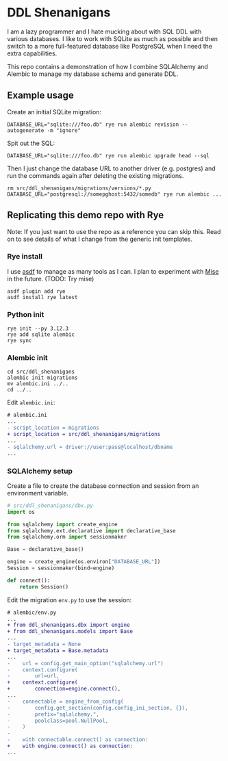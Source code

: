# DDL Shenanigans

I am a lazy programmer and I hate mucking about with SQL DDL with various
databases. I like to work with SQLite as much as possible and then switch
to a more full-featured database like PostgreSQL when I need the extra
capabilities.

This repo contains a demonstration of how I combine SQLAlchemy and Alembic
to manage my database schema and generate DDL.

## Example usage

Create an initial SQLite migration:

```shell
DATABASE_URL="sqlite:///foo.db" rye run alembic revision --autogenerate -m "ignore"
```

Spit out the SQL:

```shell
DATABASE_URL="sqlite:///foo.db" rye run alembic upgrade head --sql
```

Then I just change the database URL to another driver (e.g. postgres) and run
the commands again after deleting the existing migrations.

```shell
rm src/ddl_shenanigans/migrations/versions/*.py
DATABASE_URL="postgresql://somepghost:5432/somedb" rye run alembic ...
```

## Replicating this demo repo with Rye

Note: If you just want to use the repo as a reference you can skip this. Read on
to see details of what I change from the generic init templates.

### Rye install

I use [asdf](https://asdf-vm.com/) to manage as many tools as I can. I plan to
experiment with [Mise](https://mise.jdx.dev/) in the future. (TODO: Try mise)

```shell
asdf plugin add rye
asdf install rye latest
```

### Python init

```shell
rye init --py 3.12.3
rye add sqlite alembic
rye sync
```

### Alembic init

```shell
cd src/ddl_shenanigans
alembic init migrations
mv alembic.ini ../..
cd ../..
```

Edit `alembic.ini`:

```diff
# alembic.ini
...
- script_location = migrations
+ script_location = src/ddl_shenanigans/migrations  
...
- sqlalchemy.url = driver://user:pass@localhost/dbname
...
```

### SQLAlchemy setup

Create a file to create the database connection and session from an environment
variable.

```python
# src/ddl_shenanigans/dbx.py
import os

from sqlalchemy import create_engine
from sqlalchemy.ext.declarative import declarative_base
from sqlalchemy.orm import sessionmaker

Base = declarative_base()

engine = create_engine(os.environ["DATABASE_URL"])
Session = sessionmaker(bind=engine)

def connect():
    return Session()
```

Edit the migration `env.py` to use the session:

```diff
# alembic/env.py
...
+ from ddl_shenanigans.dbx import engine
+ from ddl_shenanigans.models import Base
...
- target_metadata = None
+ target_metadata = Base.metadata
...
-    url = config.get_main_option("sqlalchemy.url")
-    context.configure(
-        url=url,
+    context.configure(
+        connection=engine.connect(),
...
-    connectable = engine_from_config(
-        config.get_section(config.config_ini_section, {}),
-        prefix="sqlalchemy.",
-        poolclass=pool.NullPool,
-    )
-
-    with connectable.connect() as connection:
+    with engine.connect() as connection:
...
```
